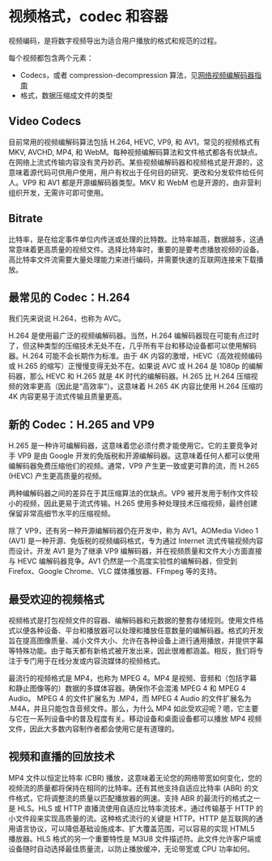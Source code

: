 # 视频格式，codec 和容器

视频编码，是将数字视频导出为适合用户播放的格式和规范的过程。

每个视频都包含两个元素：

- Codecs，或者 compression-decompression 算法，见[网络视频编解码器指南](https://developer.mozilla.org/zh-CN/docs/Web/Media/Formats/Video_codecs)
- 格式，数据压缩成文件的类型

## Video Codecs

目前常用的视频编解码算法包括 H.264, HEVC, VP9, 和 AV1。常见的视频格式有 MKV, AVCHD, MP4, 和 WebM。每种视频编解码算法和文件格式都各有优缺点。在网络上流式传输内容没有灵丹妙药。某些视频编解码器和视频格式是开源的，这意味着源代码可供用户使用，用户有权出于任何目的研究、更改和分发软件给任何人。VP9 和 AV1 都是开源编解码器类型。MKV 和 WebM 也是开源的，由非营利组织开发，无需许可即可使用。

## Bitrate

比特率，是在给定事件单位内传送或处理的比特数。比特率越高，数据越多，这通常意味着更高质量的视频文件。选择比特率时，重要的是要考虑播放视频的设备。高比特率文件流需要大量处理能力来进行编码，并需要快速的互联网连接来下载播放。

## 最常见的 Codec：H.264

我们先来说说 H.264，也称为 AVC。

H.264 是使用最广泛的视频编解码器。当然，H.264 编解码器现在可能有点过时了，但这种类型的压缩技术无处不在，几乎所有平台和移动设备都可以使用解码器。H.264 可能不会长期作为标准。由于 4K 内容的激增，HEVC（高效视频编码或 H.265 的缩写）正慢慢变得无处不在。如果说 AVC 或 H.264 是 1080p 的编解码器，那么 HEVC 和 H.265 就是 4K 时代的编解码器。H.265 比 H.264 压缩视频的效率更高（因此是“高效率”）。这意味着 H.265 4K 内容比使用 H.264 压缩的 4K 内容更易于流式传输且质量更高。

## 新的 Codec：H.265 and VP9

H.265 是一种许可编解码器，这意味着您必须付费才能使用它。它的主要竞争对手 VP9 是由 Google 开发的免版税和开源编解码器。这意味着任何人都可以使用编解码器免费压缩他们的视频。通常，VP9 产生更一致或更可靠的流，而 H.265 (HEVC) 产生更高质量的视频。

两种编解码器之间的差异在于其压缩算法的优缺点。VP9 被开发用于制作文件较小的视频，因此更易于流式传输。H.265 使用多种处理技术压缩视频，最终创建保留非常高细节水平的压缩视频。

除了 VP9，还有另一种开源编解码器仍在开发中，称为 AV1。AOMedia Video 1 (AV1) 是一种开源、免版税的视频编码格式，专为通过 Internet 流式传输视频内容而设计。开发 AV1 是为了继承 VP9 编解码器，并在视频质量和文件大小方面直接与 HEVC 编解码器竞争。AV1 仍然是一个高度实验性的编解码器，但受到 Firefox、Google Chrome、VLC 媒体播放器、FFmpeg 等的支持。

## 最受欢迎的视频格式

视频格式是打包视频文件的容器、编解码器和元数据的整套存储规则。使用文件格式以便各种设备、平台和播放器可以处理和播放任意数量的编解码器。格式的开发旨在提高图像质量、减小文件大小、允许在各种设备上进行通用播放，并提供字幕等特殊功能。由于每天都有新格式被开发出来，因此很难都涵盖。相反，我们将专注于专门用于在线分发或内容流媒体的视频格式。

最流行的视频格式是 MP4，也称为 MPEG 4。MP4 是视频、音频和（包括字幕和静止图像等的）数据的多媒体容器。确保你不会混淆 MPEG 4 和 MPEG 4 Audio。 MPEG 4 的文件扩展名为 .MP4，而 MPEG 4 Audio 的文件扩展名为 .M4A，并且只能包含音频文件。那么，为什么 MP4 如此受欢迎呢？嗯，它主要与它在一系列设备中的普及程度有关。移动设备和桌面设备都可以播放 MP4 视频文件，因此大多数内容制作者都会使用它是有道理的。

## 视频和直播的回放技术

MP4 文件以恒定比特率 (CBR) 播放，这意味着无论您的网络带宽如何变化，您的视频流的质量都将保持在相同的比特率。还有其他支持自适应比特率 (ABR) 的文件格式，它将调整流的质量以匹配播放器的网速。支持 ABR 的最流行的格式之一是 HLS。HLS 或 HTTP 直播流使用自适应比特率流技术，通过传输基于 HTTP 的小文件段来实现高质量的流。这种格式流行的关键是 HTTP。HTTP 是互联网的通用语言协议，可以降低基础设施成本、扩大覆盖范围，可以容易的实现 HTML5 播放器。HLS 格式的另一个重要特性是 M3U8 文件描述符。此文件允许客户端或设备随时自动选择最佳质量流，以防止播放缓冲，无论带宽或 CPU 功率如何。
